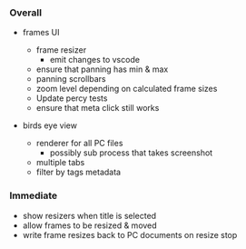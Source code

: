 ### Overall

- frames UI
  
  - frame resizer
    - emit changes to vscode
  - ensure that panning has min & max
  - panning scrollbars
  - zoom level depending on calculated frame sizes
  - Update percy tests
  - ensure that meta click still works

- birds eye view
  - renderer for all PC files
    - possibly sub process that takes screenshot
  - multiple tabs
  - filter by tags metadata

### Immediate

- show resizers when title is selected
- allow frames to be resized & moved
- write frame resizes back to PC documents on resize stop